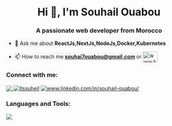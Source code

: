 <h1 align="center">Hi 👋, I'm Souhail Ouabou</h1>
<h3 align="center">A passionate web developer from Morocco</h3>

- 💬 Ask me about **ReactJs,NextJs,NodeJs,Docker,Kubernetes** 



- 📫 How to reach me **souhai7ouabou@gmail.com** or <a href="https://linkedin.com/in/souhail-ouabou/" target="blank"><img align="center" src="https://raw.githubusercontent.com/rahuldkjain/github-profile-readme-generator/master/src/images/icons/Social/linked-in-alt.svg" alt="www.linkedin.com/in/souhail-ouabou/" height="30" width="40" /></a>

<h3 align="left">Connect with me:</h3>
<p align="left">
<a href="https://dev.to/souhailouabou" target="blank"> 
 <img align="center" src="https://skillicons.dev/icons?i=devto"	  />
   <a href="https://skillicons.dev">
<a href="https://twitter.com/itssuheil" target="blank"><img align="center" src="https://skillicons.dev/icons?i=twitter" alt="itssuheil"  /></a>
       </a>
  
<a href="https://linkedin.com/in/souhail-ouabou/" target="blank">
  <img align="center" alt="www.linkedin.com/in/souhail-ouabou/" src="https://skillicons.dev/icons?i=linkedin"	  />
  </a>
</p>

<h3 align="left">Languages and Tools:</h3>
<p align="left">
  <a href="https://skillicons.dev">
    <img src="https://skillicons.dev/icons?i=nodejs,react,nextjs,docker,tailwind,express,redux,mongodb,js,ts,git" />
  </a>
</p>


